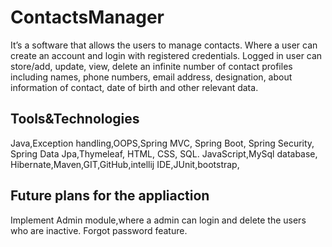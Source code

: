# ContactsManager
It’s a software that allows the users to manage contacts.
Where a user can create an account and login with registered credentials. 
Logged in user can store/add, update, view, delete an infinite number of contact profiles including names, 
phone numbers, email address, designation, about information of contact, date of birth and other relevant data.
## Tools&Technologies
Java,Exception handling,OOPS,Spring MVC, Spring Boot, Spring Security, Spring Data Jpa,Thymeleaf, HTML, CSS, SQL.
JavaScript,MySql database, Hibernate,Maven,GIT,GitHub,intellij IDE,JUnit,bootstrap,
## Future plans for the appliaction
Implement Admin module,where a admin can login and delete the users who are inactive.
Forgot password feature.
